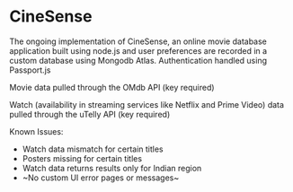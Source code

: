 # CineSense
The ongoing implementation of CineSense, an online movie database application built using node.js and user preferences are recorded in a custom database using Mongodb Atlas.
Authentication handled using Passport.js

Movie data pulled through the OMdb API (key required)

Watch (availability in streaming services like Netflix and Prime Video) data pulled through the uTelly API (key required)

Known Issues:
- Watch data mismatch for certain titles
- Posters missing for certain titles
- Watch data returns results only for Indian region
- ~No custom UI error pages or messages~
